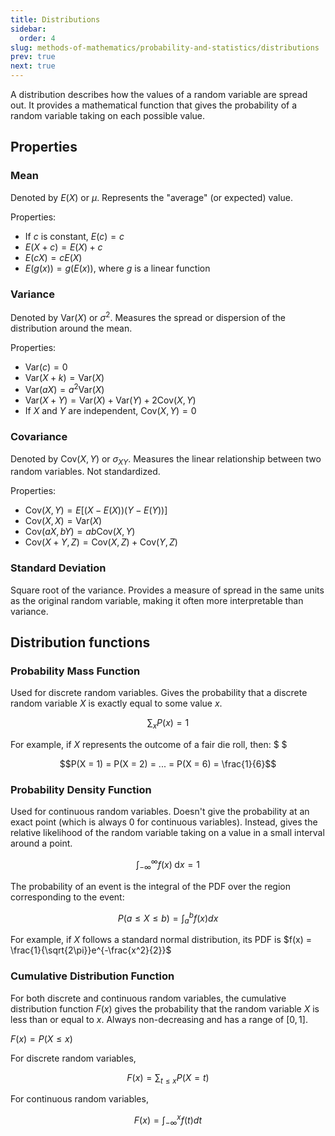 ```yaml
---
title: Distributions
sidebar:
  order: 4
slug: methods-of-mathematics/probability-and-statistics/distributions
prev: true
next: true
---
```


A distribution describes how the values of a random variable are spread out. It provides a mathematical function that gives the probability of a random variable taking on each possible value.

## Properties

### Mean

Denoted by $E(X)$ or $\mu$. Represents the "average" (or expected) value.

Properties:
- If $c$ is constant, $E(c) = c$
- $E(X+c) = E(X) + c$
- $E(cX) = cE(X)$
- $E(g(x)) = g(E(x))$, where $g$ is a linear function

### Variance

Denoted by $\text{Var}(X)$ or $\sigma^2$. Measures the spread or dispersion of the distribution around the mean.

Properties:
- $\text{Var}(c) = 0$
- $\text{Var}(X+k) = \text{Var}(X)$
- $\text{Var}(aX) = a^2\text{Var}(X)$
- $\text{Var}(X+Y) = \text{Var}(X) + \text{Var}(Y) + 2\text{Cov}(X,Y)$
- If $X$ and $Y$ are independent, $\text{Cov}(X,Y) = 0$

### Covariance

Denoted by $\text{Cov}(X,Y)$ or $\sigma_{XY}$. Measures the linear relationship between two random variables. Not standardized.

Properties:
- $\text{Cov}(X,Y) = E\Big[\big(X-E(X)\big)\big(Y-E(Y)\big)\Big]$
- $\text{Cov}(X,X) = \text{Var}(X)$
- $\text{Cov}(aX,bY) = ab\text{Cov}(X,Y)$
- $\text{Cov}(X+Y,Z) = \text{Cov}(X,Z) + \text{Cov}(Y,Z)$

### Standard Deviation

Square root of the variance. Provides a measure of spread in the same units as the original random variable, making it often more interpretable than variance.

## Distribution functions

### Probability Mass Function

Used for discrete random variables. Gives the probability that a discrete random variable $X$ is exactly equal to some value $x$.

```math
\sum_{x} P(x) = 1
```

For example, if $X$ represents the outcome of a fair die roll, then: $ $

```math
P(X = 1) = P(X = 2) = ... = P(X = 6) = \frac{1}{6}
```

### Probability Density Function

Used for continuous random variables. Doesn't give the probability at an exact point (which is always 0 for continuous variables). Instead, gives the relative likelihood of the random variable taking on a value in a small interval around a point.

```math
\int_{-\infty}^{\infty} f(x)\; \text{d}x = 1
```

The probability of an event is the integral of the PDF over the region corresponding to the event:

```math
P(a \leq X \leq b) = \int_{a}^{b} f(x) dx
```

For example, if $X$ follows a standard normal distribution, its PDF is $f(x) = \frac{1}{\sqrt{2\pi}}e^{-\frac{x^2}{2}}$

### Cumulative Distribution Function

For both discrete and continuous random variables, the cumulative distribution function $F(x)$ gives the probability that the random variable $X$ is less than or equal to $x$. Always non-decreasing and has a range of $[0,1]$.

$F(x) = P(X \leq x)$

For discrete random variables,

```math
F(x) = \sum_{t \leq x} P(X = t)
```

For continuous random variables,

```math
F(x) = \int_{-\infty}^{x} f(t) dt
```
